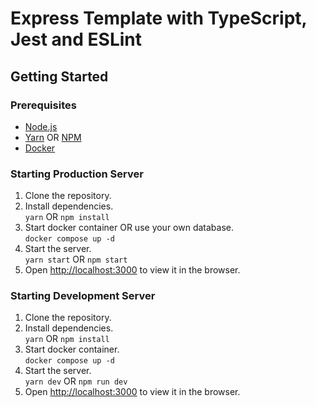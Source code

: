 # Express Template with TypeScript, Jest and ESLint

## Getting Started

### Prerequisites

- [Node.js](https://nodejs.org/en/)
- [Yarn](https://yarnpkg.com/en/docs/install) OR [NPM](https://www.npmjs.com/get-npm)
- [Docker](https://www.docker.com/get-started)


### Starting Production Server

1. Clone the repository.
2. Install dependencies.  
	`yarn` OR `npm install`
3. Start docker container OR use your own database.  
	`docker compose up -d`
4. Start the server.  
	`yarn start` OR `npm start`
5. Open [http://localhost:3000](http://localhost:3000) to view it in the browser.
  
### Starting Development Server

1. Clone the repository.
2. Install dependencies.  
	`yarn` OR `npm install`
3. Start docker container.  
	`docker compose up -d`
4. Start the server.  
	`yarn dev` OR `npm run dev`
5. Open [http://localhost:3000](http://localhost:3000) to view it in the browser.